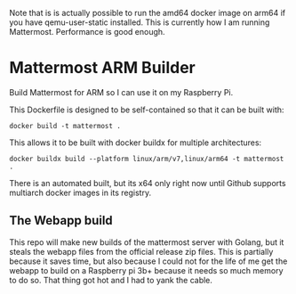Note that is is actually possible to run the amd64 docker image on arm64 if you have qemu-user-static installed. This is currently how I am running Mattermost. Performance is good enough.

# Mattermost ARM Builder

Build Mattermost for ARM so I can use it on my Raspberry Pi.

This Dockerfile is designed to be self-contained so that it can be
built with:

```
docker build -t mattermost .
```

This allows it to be built with docker buildx for multiple architectures:

```
docker buildx build --platform linux/arm/v7,linux/arm64 -t mattermost .
```

There is an automated built, but its x64 only right now until Github supports multiarch
docker images in its registry.


## The Webapp build

This repo will make new builds of the mattermost server with Golang, but it steals
the webapp files from the official release zip files. This is partially because it saves 
time, but also because I could not for the life of me get the webapp to build on a Raspberry pi 3b+
because it needs so much memory to do so. That thing got hot and I had to yank the cable.
